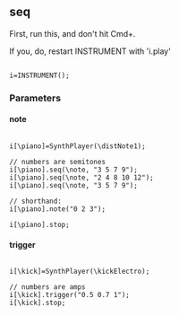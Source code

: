 
## seq

First, run this, and don't hit Cmd+.

If you, do, restart INSTRUMENT with 'i.play'

```SuperCollider

i=INSTRUMENT();

```

### Parameters
#### **note**


```SuperCollider

i[\piano]=SynthPlayer(\distNote1);

// numbers are semitones
i[\piano].seq(\note, "3 5 7 9");
i[\piano].seq(\note, "2 4 8 10 12");
i[\piano].seq(\note, "3 5 7 9");

// shorthand:
i[\piano].note("0 2 3");

i[\piano].stop;

```

#### **trigger**

```SuperCollider

i[\kick]=SynthPlayer(\kickElectro);

// numbers are amps
i[\kick].trigger("0.5 0.7 1");
i[\kick].stop;

```
